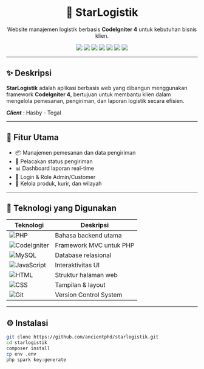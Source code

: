 <h1 align="center">🚚 StarLogistik</h1>
<p align="center">Website manajemen logistik berbasis <strong>CodeIgniter 4</strong> untuk kebutuhan bisnis klien.</p>

<p align="center">
  <img src="https://img.shields.io/badge/PHP-8.1-blue?logo=php" />
  <img src="https://img.shields.io/badge/CodeIgniter-4-red?logo=codeigniter" />
  <img src="https://img.shields.io/badge/MySQL-Database-blue?logo=mysql" />
  <img src="https://img.shields.io/badge/JavaScript-Frontend-yellow?logo=javascript" />
  <img src="https://img.shields.io/badge/HTML-Markup-orange?logo=html5" />
  <img src="https://img.shields.io/badge/CSS-Styling-blue?logo=css3" />
  <img src="https://img.shields.io/badge/Git-VersionControl-orange?logo=git" />
</p>

---

## ✨ Deskripsi

**StarLogistik** adalah aplikasi berbasis web yang dibangun menggunakan framework **CodeIgniter 4**, bertujuan untuk membantu klien dalam mengelola pemesanan, pengiriman, dan laporan logistik secara efisien.

***Client*** : Hasby - Tegal

---

## 🚀 Fitur Utama
- 📦 Manajemen pemesanan dan data pengiriman
- 📍 Pelacakan status pengiriman
- 📊 Dashboard laporan real-time
- 👥 Login & Role Admin/Customer
- 📁 Kelola produk, kurir, dan wilayah

---

## 🧰 Teknologi yang Digunakan

| Teknologi | Deskripsi |
|----------|-----------|
| ![PHP](https://img.shields.io/badge/PHP-8.1-blue?logo=php) | Bahasa backend utama |
| ![CodeIgniter](https://img.shields.io/badge/CodeIgniter-4-red?logo=codeigniter) | Framework MVC untuk PHP |
| ![MySQL](https://img.shields.io/badge/MySQL-Database-blue?logo=mysql) | Database relasional |
| ![JavaScript](https://img.shields.io/badge/JavaScript-Frontend-yellow?logo=javascript) | Interaktivitas UI |
| ![HTML](https://img.shields.io/badge/HTML5-Markup-orange?logo=html5) | Struktur halaman web |
| ![CSS](https://img.shields.io/badge/CSS3-Styling-blue?logo=css3) | Tampilan & layout |
| ![Git](https://img.shields.io/badge/Git-VersionControl-orange?logo=git) | Version Control System |

---

## ⚙️ Instalasi

```bash
git clone https://github.com/ancientphd/starlogistik.git
cd starlogistik
composer install
cp env .env
php spark key:generate
